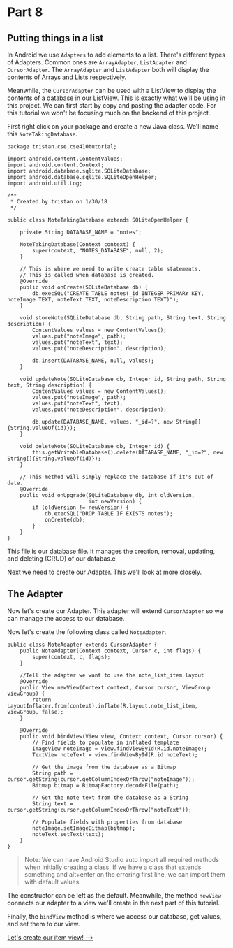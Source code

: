 # Part 8
## Putting things in a list

In Android we use `Adapters` to add elements to a list. There's different types of Adapters. Common ones are `ArrayAdapter`, `ListAdapter` and `CursorAdapter`. The `ArrayAdapter` and `ListAdapter` both will display the contents of Arrays and Lists respectively.

Meanwhile, the `CursorAdapter` can be used with a ListView to display the contents of a database in our ListView. This is exactly what we'll be using in this project. We can first start by copy and pasting the adapter code. For this tutorial we won't be focusing much on the backend of this project.

First right click on your package and create a new Java class. 
We'll name this `NoteTakingDatabase`.
```
package tristan.cse.cse410tutorial;

import android.content.ContentValues;
import android.content.Context;
import android.database.sqlite.SQLiteDatabase;
import android.database.sqlite.SQLiteOpenHelper;
import android.util.Log;

/**
 * Created by tristan on 1/30/18
 */

public class NoteTakingDatabase extends SQLiteOpenHelper {

    private String DATABASE_NAME = "notes";

    NoteTakingDatabase(Context context) {
        super(context, "NOTES_DATABASE", null, 2);
    }

    // This is where we need to write create table statements.
    // This is called when database is created.
    @Override
    public void onCreate(SQLiteDatabase db) {
        db.execSQL("CREATE TABLE notes(_id INTEGER PRIMARY KEY, noteImage TEXT, noteText TEXT, noteDescription TEXT)");
    }

    void storeNote(SQLiteDatabase db, String path, String text, String description) {
        ContentValues values = new ContentValues();
        values.put("noteImage", path);
        values.put("noteText", text);
        values.put("noteDescription", description);

        db.insert(DATABASE_NAME, null, values);
    }

    void updateNote(SQLiteDatabase db, Integer id, String path, String text, String description) {
        ContentValues values = new ContentValues();
        values.put("noteImage", path);
        values.put("noteText", text);
        values.put("noteDescription", description);

        db.update(DATABASE_NAME, values, "_id=?", new String[]{String.valueOf(id)});
    }

    void deleteNote(SQLiteDatabase db, Integer id) {
        this.getWritableDatabase().delete(DATABASE_NAME, "_id=?", new String[]{String.valueOf(id)});
    }

    // This method will simply replace the database if it's out of date.
    @Override
    public void onUpgrade(SQLiteDatabase db, int oldVersion,
                          int newVersion) {
        if (oldVersion != newVersion) {
            db.execSQL("DROP TABLE IF EXISTS notes");
            onCreate(db);
        }
    }
}
```

This file is our database file. It manages the creation, removal, updating, and deleting (CRUD) of our databas.e

Next we need to create our Adapter. This we'll look at more closely.

## The Adapter
Now let's create our Adapter. This adapter will extend `CursorAdapter` so we can manage the access to our database.

Now let's create the following class called `NoteAdapter`.

```
public class NoteAdapter extends CursorAdapter {
    public NoteAdapter(Context context, Cursor c, int flags) {
        super(context, c, flags);
    }

    //Tell the adapter we want to use the note_list_item layout
    @Override
    public View newView(Context context, Cursor cursor, ViewGroup viewGroup) {
        return LayoutInflater.from(context).inflate(R.layout.note_list_item, viewGroup, false);
    }

    @Override
    public void bindView(View view, Context context, Cursor cursor) {
        // Find fields to populate in inflated template
        ImageView noteImage = view.findViewById(R.id.noteImage);
        TextView noteText = view.findViewById(R.id.noteText);

        // Get the image from the database as a Bitmap
        String path = cursor.getString(cursor.getColumnIndexOrThrow("noteImage"));
        Bitmap bitmap = BitmapFactory.decodeFile(path);

        // Get the note text from the database as a String
        String text = cursor.getString(cursor.getColumnIndexOrThrow("noteText"));

        // Populate fields with properties from database
        noteImage.setImageBitmap(bitmap);
        noteText.setText(text);
    }
}
```

> Note: We can have Android Studio auto import all required methods when initially creating a class. If we have a class that extends something and alt+enter on the erroring first line, we can import them with default values.

The constructor can be left as the default. Meanwhile, the method `newView` connects our adapter to a view we'll create in the next part of this tutorial.

Finally, the `bindView` method is where we access our database, get values, and set them to our view.

[Let's create our item view! -->](part9.html)